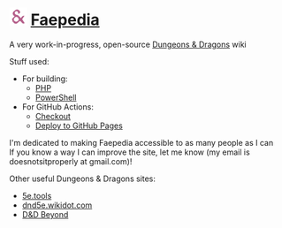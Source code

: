# <img src="logo.svg" height="32" alt="The Faepedia logo: a purple ampersand" /> [Faepedia](https://doesnotsitproperly.github.io/faepedia/)

A very work-in-progress, open-source [Dungeons & Dragons](https://en.wikipedia.org/wiki/Dungeons_%26_Dragons) wiki

Stuff used:
- For building:
    - [PHP](https://www.php.net/)
    - [PowerShell](https://github.com/PowerShell/PowerShell)
- For GitHub Actions:
    - [Checkout](https://github.com/actions/checkout)
    - [Deploy to GitHub Pages](https://github.com/JamesIves/github-pages-deploy-action)

I'm dedicated to making Faepedia accessible to as many people as I can  
If you know a way I can improve the site, let me know (my email is doesnotsitproperly at gmail.com)!

Other useful Dungeons & Dragons sites:
- [5e.tools](https://5e.tools/)
- [dnd5e.wikidot.com](http://dnd5e.wikidot.com/)
- [D&D Beyond](https://www.dndbeyond.com/)
